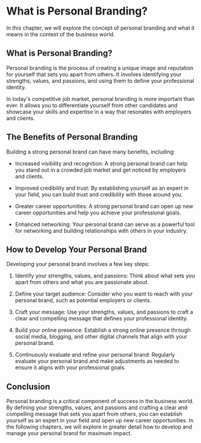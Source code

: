 What is Personal Branding?
=================================================================

In this chapter, we will explore the concept of personal branding and what it means in the context of the business world.

What is Personal Branding?
--------------------------

Personal branding is the process of creating a unique image and reputation for yourself that sets you apart from others. It involves identifying your strengths, values, and passions, and using them to define your professional identity.

In today's competitive job market, personal branding is more important than ever. It allows you to differentiate yourself from other candidates and showcase your skills and expertise in a way that resonates with employers and clients.

The Benefits of Personal Branding
---------------------------------

Building a strong personal brand can have many benefits, including:

* Increased visibility and recognition: A strong personal brand can help you stand out in a crowded job market and get noticed by employers and clients.

* Improved credibility and trust: By establishing yourself as an expert in your field, you can build trust and credibility with those around you.

* Greater career opportunities: A strong personal brand can open up new career opportunities and help you achieve your professional goals.

* Enhanced networking: Your personal brand can serve as a powerful tool for networking and building relationships with others in your industry.

How to Develop Your Personal Brand
----------------------------------

Developing your personal brand involves a few key steps:

1. Identify your strengths, values, and passions: Think about what sets you apart from others and what you are passionate about.

2. Define your target audience: Consider who you want to reach with your personal brand, such as potential employers or clients.

3. Craft your message: Use your strengths, values, and passions to craft a clear and compelling message that defines your professional identity.

4. Build your online presence: Establish a strong online presence through social media, blogging, and other digital channels that align with your personal brand.

5. Continuously evaluate and refine your personal brand: Regularly evaluate your personal brand and make adjustments as needed to ensure it aligns with your professional goals.

Conclusion
----------

Personal branding is a critical component of success in the business world. By defining your strengths, values, and passions and crafting a clear and compelling message that sets you apart from others, you can establish yourself as an expert in your field and open up new career opportunities. In the following chapters, we will explore in greater detail how to develop and manage your personal brand for maximum impact.

